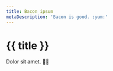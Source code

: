 ```yaml
---
title: Bacon ipsum
metaDescription: 'Bacon is good. :yum:'
---
```


# {{ title }}

Dolor sit amet. 💁‍♂️
